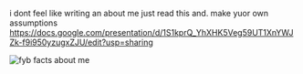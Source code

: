 i dont feel like writing an about me just read this and. make yuor own assumptions
https://docs.google.com/presentation/d/1S1kprQ_YhXHK5Veg59UT1XnYWJZk-f9i950yzugxZJU/edit?usp=sharing

![fyb facts about me](https://github.com/user-attachments/assets/87642e4c-be03-4a36-8608-ff5f9d333efa)
